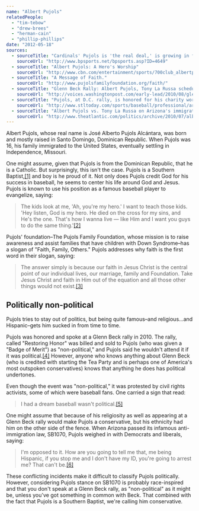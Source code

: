 ```yaml
---
name: "Albert Pujols"
relatedPeople:
  - "tim-tebow"
  - "drew-brees"
  - "herman-cain"
  - "phillip-phillips"
date: "2012-05-18"
sources:
  - sourceTitle: "Cardinals' Pujols is 'the real deal,' is growing in faith, his pastor says"
    sourceUrl: "http://www.bpsports.net/bpsports.asp?ID=4649"
  - sourceTitle: "Albert Pujols: A Hero's Worship"
    sourceUrl: "http://www.cbn.com/entertainment/sports/700club_albertpujols080206.aspx"
  - sourceTitle: "A Message of Faith."
    sourceUrl: "http://www.pujolsfamilyfoundation.org/faith/"
  - sourceTitle: "Glenn Beck Rally: Albert Pujols, Tony La Russa scheduled to appear."
    sourceUrl: "http://voices.washingtonpost.com/early-lead/2010/08/glenn_beck_rally_albert_pujols.html"
  - sourceTitle: "Pujols, at D.C. rally, is honored for his charity work"
    sourceUrl: "http://www.stltoday.com/sports/baseball/professional/article_75ec5a21-1978-5ba0-a71b-d99c6109ad8e.html"
  - sourceTitle: "Albert Pujols vs. Tony La Russa on Arizona's immigration law."
    sourceUrl: "http://www.theatlantic.com/politics/archive/2010/07/albert-pujols-vs-tony-la-russa-on-arizonas-immigration-law/59658/"
---
```


Albert Pujols, whose real name is José Alberto Pujols Alcántara, was born and mostly raised in Santo Domingo, Dominican Republic. When Pujols was 16, his family immigrated to the United States, eventually settling in Independence, Missouri.

One might assume, given that Pujols is from the Dominican Republic, that he is a Catholic. But surprisingly, this isn't the case. Pujols is a Southern Baptist,<a class="source-citation" href="#http://www.bpsports.net/bpsports.asp?ID=4649" title="Cardinals&apos; Pujols is &apos;the real deal,&apos; is growing in faith, his pastor says">[1]</a> and boy is he proud of it. Not only does Pujols credit God for his success in baseball, he seems to center his life around God and Jesus. Pujols is known to use his position as a famous baseball player to evangelize, saying:

>The kids look at me, 'Ah, you're my hero.' I want to teach those kids. 'Hey listen, God is my hero. He died on the cross for my sins, and He's the one. That's how I wanna live — like Him and I want you guys to do the same thing.'<a class="source-citation" href="#http://www.cbn.com/entertainment/sports/700club_albertpujols080206.aspx" title="Albert Pujols: A Hero&apos;s Worship">[2]</a>

Pujols' foundation–The Pujols Family Foundation, whose mission is to raise awareness and assist families that have children with Down Syndrome–has a slogan of "Faith, Family, Others." Pujols addresses why faith is the first word in their slogan, saying:

>The answer simply is because our faith in Jesus Christ is the central point of our individual lives, our marriage, family and Foundation. Take Jesus Christ and faith in Him out of the equation and all those other things would not exist.<a class="source-citation" href="#http://www.pujolsfamilyfoundation.org/faith/" title="A Message of Faith.">[3]</a>

## Politically non-political

Pujols tries to stay out of politics, but being quite famous–and religious…and Hispanic–gets him sucked in from time to time.

Pujols was honored and spoke at a Glenn Beck rally in 2010. The rally, called "Restoring Honor" was billed and sold to Pujols (who was given a "Badge of Merit") as "non-political," and Pujols said he wouldn't attend it if it was political.<a class="source-citation" href="#http://voices.washingtonpost.com/early-lead/2010/08/glenn_beck_rally_albert_pujols.html" title="Glenn Beck Rally: Albert Pujols, Tony La Russa scheduled to appear.">[4]</a> However, anyone who knows anything about Glenn Beck (who is credited with starting the Tea Party and is perhaps one of America's most outspoken conservatives) knows that anything he does has political undertones.

Even though the event was "non-political," it was protested by civil rights activists, some of which were baseball fans. One carried a sign that read:

>I had a dream baseball wasn't political.<a class="source-citation" href="#http://www.stltoday.com/sports/baseball/professional/article_75ec5a21-1978-5ba0-a71b-d99c6109ad8e.html" title="Pujols, at D.C. rally, is honored for his charity work">[5]</a>

One might assume that because of his religiosity as well as appearing at a Glenn Beck rally would make Pujols a conservative, but his ethnicity had him on the other side of the fence. When Arizona passed its infamous anti-immigration law, SB1070, Pujols weighed in with Democrats and liberals, saying:

>I'm opposed to it. How are you going to tell me that, me being Hispanic, if you stop me and I don't have my ID, you're going to arrest me? That can't be.<a class="source-citation" href="#http://www.theatlantic.com/politics/archive/2010/07/albert-pujols-vs-tony-la-russa-on-arizonas-immigration-law/59658/" title="Albert Pujols vs. Tony La Russa on Arizona&apos;s immigration law.">[6]</a>

These conflicting incidents make it difficult to classify Pujols politically. However, considering Pujols stance on SB1070 is probably race-inspired and that you don't speak at a Glenn Beck rally, as "non-political" as it might be, unless you've got something in common with Beck. That combined with the fact that Pujols is a Southern Baptist, we're calling him conservative.